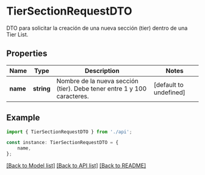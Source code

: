 # TierSectionRequestDTO

DTO para solicitar la creación de una nueva sección (tier) dentro de una Tier List.

## Properties

Name | Type | Description | Notes
------------ | ------------- | ------------- | -------------
**name** | **string** | Nombre de la nueva sección (tier). Debe tener entre 1 y 100 caracteres. | [default to undefined]

## Example

```typescript
import { TierSectionRequestDTO } from './api';

const instance: TierSectionRequestDTO = {
    name,
};
```

[[Back to Model list]](../README.md#documentation-for-models) [[Back to API list]](../README.md#documentation-for-api-endpoints) [[Back to README]](../README.md)
